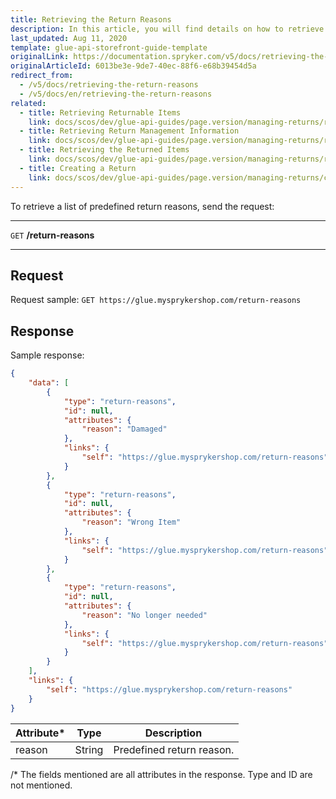 ```yaml
---
title: Retrieving the Return Reasons
description: In this article, you will find details on how to retrieve the return reasons via the Spryker Glue API.
last_updated: Aug 11, 2020
template: glue-api-storefront-guide-template
originalLink: https://documentation.spryker.com/v5/docs/retrieving-the-return-reasons
originalArticleId: 6013be3e-9de7-40ec-88f6-e68b39454d5a
redirect_from:
  - /v5/docs/retrieving-the-return-reasons
  - /v5/docs/en/retrieving-the-return-reasons
related:
  - title: Retrieving Returnable Items
    link: docs/scos/dev/glue-api-guides/page.version/managing-returns/retrieving-returnable-items.html
  - title: Retrieving Return Management Information
    link: docs/scos/dev/glue-api-guides/page.version/managing-returns/retrieving-return-management-information.html
  - title: Retrieving the Returned Items
    link: docs/scos/dev/glue-api-guides/page.version/managing-returns/retrieving-the-returned-items.html
  - title: Creating a Return
    link: docs/scos/dev/glue-api-guides/page.version/managing-returns/creating-a-return.html
---
```


To retrieve a list of predefined return reasons, send the request:
***
`GET` **/return-reasons**
***
## Request
Request sample:  `GET https://glue.mysprykershop.com/return-reasons`

## Response
Sample response: 
```json
{
    "data": [
        {
            "type": "return-reasons",
            "id": null,
            "attributes": {
                "reason": "Damaged"
            },
            "links": {
                "self": "https://glue.mysprykershop.com/return-reasons"
            }
        },
        {
            "type": "return-reasons",
            "id": null,
            "attributes": {
                "reason": "Wrong Item"
            },
            "links": {
                "self": "https://glue.mysprykershop.com/return-reasons"
            }
        },
        {
            "type": "return-reasons",
            "id": null,
            "attributes": {
                "reason": "No longer needed"
            },
            "links": {
                "self": "https://glue.mysprykershop.com/return-reasons"
            }
        }
    ],
    "links": {
        "self": "https://glue.mysprykershop.com/return-reasons"
    }
}
```

| Attribute* | Type | Description |
| --- | --- | --- |
| reason | String | Predefined return reason. |
/* The fields mentioned are all attributes in the response. Type and ID are not mentioned.
